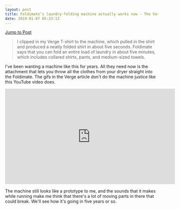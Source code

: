 ```yaml
---
layout: post
title: Foldimate’s laundry-folding machine actually works now - The Verge
date: 2019-01-07 05:23:13
---
```

[Jump to Post](https://www.theverge.com/2019/1/7/18171441/foldimate-laundry-folding-robot-ces-2019)

> I clipped in my Verge T-shirt to the machine, which pulled in the shirt and produced a neatly folded shirt in about five seconds. Foldimate says that you can fold an entire load of laundry in about five minutes, which includes collared shirts, pants, and medium-sized towels.

I've been wanting a machine like this for years. All they need now is the attachment that lets you throw all the clothes from your dryer straight into the Foldimate. The gifs in the Verge article don't do the machine justice like this YouTube video does.

<div class="video-container">
<iframe width="560" height="315" src="https://www.youtube.com/embed/qHljT48dz-U" frameborder="0" allow="accelerometer; autoplay; encrypted-media; gyroscope; picture-in-picture" allowfullscreen></iframe>
</div>

The machine still looks like a prototype to me, and the sounds that it makes while running make me think that there's a lot of moving parts in there that could break. We'll see how it's going in five years or so.
